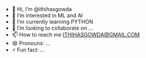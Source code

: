 - 👋 Hi, I’m @ithihasgowda
- 👀 I’m interested in ML and AI
- 🌱 I’m currently learning PYTHON
- 💞️ I’m looking to collaborate on ...
- 📫 How to reach me ITHIHASGOWDA@GMAIL.COM
- 😄 Pronouns: ...
- ⚡ Fun fact: ...

<!---
ithihasgowda/ithihasgowda is a ✨ special ✨ repository because its `README.md` (this file) appears on your GitHub profile.
You can click the Preview link to take a look at your changes.
--->
